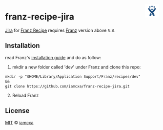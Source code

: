 [<img src="icon.svg" width="9%" align="right">][Jira]

# franz-recipe-jira

[Jira] for [Franz Recipe] requires [Franz] version above `5.0`.

## Installation

read Franz's [installation guide] and do as follow:

1. mkdir a new folder called 'dev' under Franz and clone this repo:

```shell
mkdir -p "$HOME/Library/Application Support/Franz/recipes/dev"
&&
git clone https://github.com/iamcxa/franz-recipe-jira.git
```

2. Reload Franz

## License

[MIT] © [iamcxa]

[MIT]:                LICENSE.md
[Franz]:              https://meetfranz.com
[Franz Recipe]:       https://github.com/meetfranz/plugins#readme
[installation guide]: https://github.com/meetfranz/plugins/blob/master/docs/integration.md#installation
[Jira]:               https://www.atlassian.com/software/jira
[iamcxa]:             https://github.com/kuyen